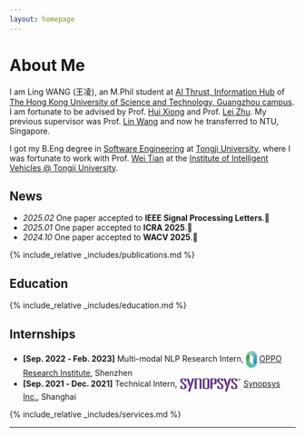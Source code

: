 ```yaml
---
layout: homepage
---
```

<style>
@font-face {
  font-family: 'MyKaiTi';
  src: url('/assets/fonts/kaiti.ttf') format('truetype');
  font-weight: normal;
  font-style: normal;
  font-display: swap;
}
.avatar-img {
  max-width: 50px !important;
  height: auto !important;
}
</style>
# About Me
I am Ling WANG (<span style="font-family: 'MyKaiTi','KaiTi', '楷体';">王凌</span>), an M.Phil student at <a href="https://www.hkust-gz.edu.cn/academics/hubs-and-thrust-areas/information-hub/">AI Thrust, Information Hub</a> of <a href="https://www.hkust-gz.edu.cn/"> The Hong Kong University of Science and Technology, Guangzhou campus</a>. I am fortunate to be advised by Prof. <a href="https://scholar.google.com/citations?user=cVDF1tkAAAAJ&hl=en&oi=ao">Hui Xiong</a> and Prof. <a href="https://scholar.google.com/citations?hl=en&user=AQtqhaYAAAAJ">Lei Zhu</a>. My previous supervisor was Prof. <a href="https://scholar.google.com/citations?hl=en&user=SReb2csAAAAJ">Lin Wang</a> and now he transferred to NTU, Singapore. 

I got my B.Eng degree in <a href="https://cs.tongji.edu.cn/index.htm">Software Engineering</a> at <a href="https://en.tongji.edu.cn/p/#/">Tongji University</a>, where I was fortunate to work with Prof. <a href="https://scholar.google.com/citations?user=aYKQn88AAAAJ&hl=en&oi=ao">Wei Tian</a> at the <a href="https://github.com/tjiiv-cprg">Institute of Intelligent Vehicles @ Tongji University</a>. 

## News
- *2025.02* One paper accepted to **IEEE Signal Processing Letters**.🎉
- *2025.01* One paper accepted to **ICRA 2025**.🎉
- *2024.10* One paper accepted to **WACV 2025**.🎉

{% include_relative _includes/publications.md %}

## Education

{% include_relative _includes/education.md %}

## Internships

- **[Sep. 2022 ‑ Feb. 2023]** Multi-modal NLP Research Intern, <img src="assets/img/logo_oppo.png" style="height: 30px; vertical-align: middle; margin: 0 0px;"/> <a href="https://www.oppo.com/en/proposal-2022/">OPPO Research Institute</a>, Shenzhen
- **[Sep. 2021 ‑ Dec. 2021]** Technical Intern, <img src="assets/img/logo_synopsys.png" style="height: 25px; vertical-align: middle; margin: 0;"/> <a href="https://www.synopsys.com/">Synopsys Inc.</a>, Shanghai

{% include_relative _includes/services.md %}

---

<script type='text/javascript' id='clustrmaps' src='//cdn.clustrmaps.com/map_v2.js?cl=080808&w=288&t=tt&d=VhOGL8yR6vLDt7zZXLStdEYZ9uqXoNHV3VRjVwZlFUw&co=ffffff&cmo=3acc3a&cmn=ff5353&ct=9e9e9e'></script>
